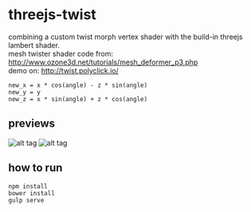 # threejs-twist
combining a custom twist morph vertex shader with the build-in threejs lambert shader.  
mesh twister shader code from: http://www.ozone3d.net/tutorials/mesh_deformer_p3.php  
demo on: http://twist.polyclick.io/

```
new_x = x * cos(angle) - z * sin(angle) 
new_y = y 
new_z = x * sin(angle) + z * cos(angle)
```

## previews
![alt tag](https://raw.github.com/polyclick/threejs-twist/master/readme-assets/walt-preview.png)
![alt tag](https://raw.github.com/polyclick/threejs-twist/master/readme-assets/bust-preview.png)

## how to run
```
npm install
bower install
gulp serve
```
